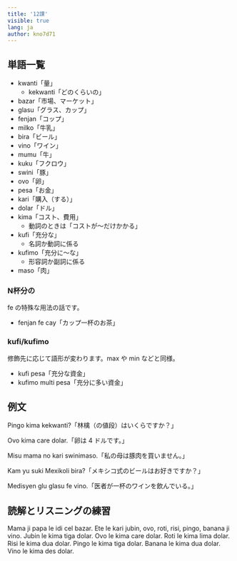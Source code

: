 ```yaml
---
title: '12課'
visible: true
lang: ja
author: kno7d71
---
```


## 単語一覧

- kwanti「量」
	- kekwanti「どのくらいの」
- bazar「市場、マーケット」
- glasu「グラス、カップ」
- fenjan「コップ」
- milko「牛乳」
- bira「ビール」
- vino「ワイン」
- mumu「牛」
- kuku「フクロウ」
- swini「豚」
- ovo「卵」
- pesa「お金」
- kari「購入（する）」
- dolar「ドル」
- kima「コスト、費用」
	- 動詞のときは「コストが〜だけかかる」
- kufi「充分な」
	- 名詞か動詞に係る
- kufimo「充分に〜な」
	- 形容詞か副詞に係る
- maso「肉」

### N杯分の

fe の特殊な用法の話です。

- fenjan fe cay「カップ一杯のお茶」

### kufi/kufimo

修飾先に応じて語形が変わります。max や min などと同様。

- kufi pesa「充分な資金」
- kufimo multi pesa「充分に多い資金」

## 例文

Pingo kima kekwanti?「林檎（の値段）はいくらですか？」

Ovo kima care dolar.「卵は 4 ドルです。」

Misu mama no kari swinimaso.「私の母は豚肉を買いません。」

Kam yu suki Mexikoli bira?「メキシコ式のビールはお好きですか？」

Medisyen glu glasu fe vino.「医者が一杯のワインを飲んでいる。」

## 読解とリスニングの練習

Mama ji papa le idi cel bazar. Ete le kari jubin, ovo, roti, risi, pingo, banana ji vino. Jubin le kima tiga dolar. Ovo le kima care dolar. Roti le kima lima dolar. Risi le kima dua dolar. Pingo le kima tiga dolar. Banana le kima dua dolar. Vino le kima des dolar.   
